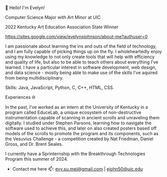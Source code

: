 👋 Hello! I'm Evelyn!

Computer Science Major with Art Minor at UIC

2022 Kentucky Art Education Association State Winner

https://sites.google.com/view/evelynsjohnson/about-me?authuser=0

I am passionate about learning the ins and outs of the field of technology, and I am fully capable of picking things up on the fly. I wholeheartedly enjoy using my knowledge to not only create tools that will help with efficiency and quality of life, but also to be able to teach others about everything I've learned. I have a particular interest in software development, web design, and data science - mostly being able to make use of the skills I've aquired from being multidisciplinary.

Skills: Java, JavaScript, Python, C, C++, HTML, CSS.


Experiences 🌐

In the past, I've worked as an intern at the University of Kentucky in a program called EduceLab, a unique ecosystem of non-destructive instrumentation capable of scanning in ancient scrolls and unraveling them digitally. I studied under Stephen Parsons, learning how to navigate the software used to achieve this, and later on also created posters based off models of the scrolls to promote the program and its components, such as the Vesuvius Challenge - a competition created by Nat Friedman, Daniel Gross, and Dr. Brent Seales.

I currently have a Sprinternship with the Breakthrough Technologies Program this summer of 2024.

- Contact me here 📫: evy.su.mei@gmail.com | ejohn50@uic.edu
